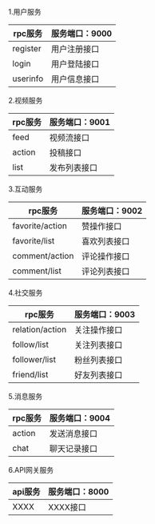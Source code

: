 

1.用户服务

| rpc服务    | 服务端口：9000 |
|----------|-----------|
| register | 用户注册接口    |
| login    | 用户登陆接口    |
| userinfo | 用户信息接口    |

2.视频服务

| rpc服务 | 服务端口：9001 |
|-------|-----------|
| feed  | 视频流接口     |
| action | 投稿接口      |
| list  | 发布列表接口    |

3.互动服务

| rpc服务           | 服务端口：9002 |
|-----------------|-----------|
| favorite/action | 赞操作接口     |
| favorite/list   | 喜欢列表接口    |
| comment/action  | 评论操作接口    |
| comment/list    | 评论列表接口    |

4.社交服务

| rpc服务           | 服务端口：9003 |
|-----------------|-----------|
| relation/action | 关注操作接口    |
| follow/list     | 关注列表接口    |
| follower/list   | 粉丝列表接口    |
| friend/list     | 好友列表接口    |

5.消息服务

| rpc服务  | 服务端口：9004 |
|--------|-----------|
| action | 发送消息接口    |
| chat   | 聊天记录接口    |


6.API网关服务

| api服务    | 服务端口：8000 |
|----------|-----------|
| XXXX     | XXXX接口    |


